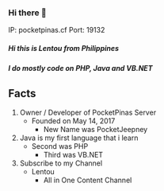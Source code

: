 ### Hi there 👋

IP: pocketpinas.cf
Port: 19132

##### Hi this is Lentou from Philippines
##### I do mostly code on PHP, Java and VB.NET

## Facts
1. Owner / Developer of PocketPinas Server
   - Founded on May 14, 2017
     - New Name was PocketJeepney
2. Java is my first language that i learn
   - Second was PHP
     - Third was VB.NET
3. Subscribe to my Channel
   - Lentou
     - All in One Content Channel
<!--
**Lentou/Lentou** is a ✨ _special_ ✨ repository because its `README.md` (this file) appears on your GitHub profile.

Here are some ideas to get you started:

- 🔭 I’m currently working on ...
- 🌱 I’m currently learning ...
- 👯 I’m looking to collaborate on ...
- 🤔 I’m looking for help with ...
- 💬 Ask me about ...
- 📫 How to reach me: ...
- 😄 Pronouns: ...
- ⚡ Fun fact: ...
-->

